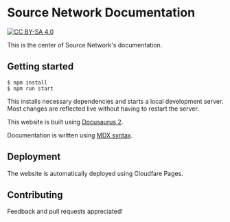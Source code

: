 # Source Network Documentation

[![CC BY-SA 4.0][cc-by-sa-image]][cc-by-sa]

[cc-by-sa]: http://creativecommons.org/licenses/by-sa/4.0/
[cc-by-sa-image]: https://licensebuttons.net/l/by-sa/4.0/88x31.png

This is the center of Source Network's documentation.

## Getting started

```
$ npm install
$ npm run start
```

This installs necessary dependencies and starts a local development server.
Most changes are reflected live without having to restart the server.

This website is built using [Docusaurus 2](https://docusaurus.io/).

Documentation is written using [MDX syntax](https://mdxjs.com/docs/what-is-mdx/#mdx-syntax).

## Deployment

The website is automatically deployed using Cloudfare Pages.

## Contributing

Feedback and pull requests appreciated!